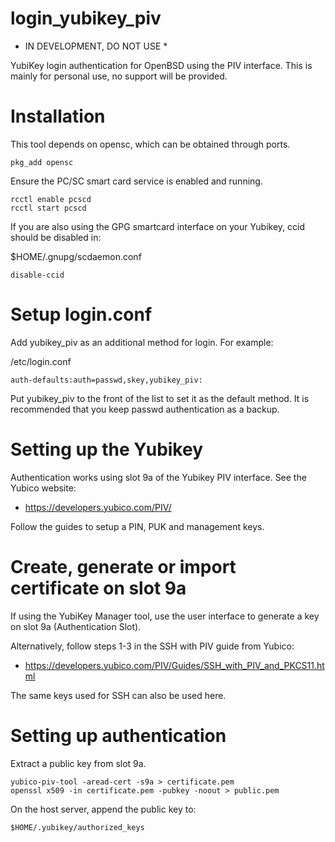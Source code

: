 # login_yubikey_piv

* IN DEVELOPMENT, DO NOT USE *

YubiKey login authentication for OpenBSD using the PIV interface.
This is mainly for personal use, no support will be provided.

# Installation

This tool depends on opensc, which can be obtained through ports.
```
pkg_add opensc
```

Ensure the PC/SC smart card service is enabled and running.

```
rcctl enable pcscd
rcctl start pcscd
```

If you are also using the GPG smartcard interface on your Yubikey, ccid
should be disabled in:

$HOME/.gnupg/scdaemon.conf
```
disable-ccid
```

# Setup login.conf

Add yubikey_piv as an additional method for login. For example:

/etc/login.conf
```
auth-defaults:auth=passwd,skey,yubikey_piv:
```

Put yubikey_piv to the front of the list to set it as the default method.
It is recommended that you keep passwd authentication as a backup.

# Setting up the Yubikey

Authentication works using slot 9a of the Yubikey PIV interface.
See the Yubico website:

 * https://developers.yubico.com/PIV/

Follow the guides to setup a PIN, PUK and management keys.

# Create, generate or import certificate on slot 9a

If using the YubiKey Manager tool, use the user interface to
generate a key on slot 9a (Authentication Slot).

Alternatively, follow steps 1-3 in the SSH with PIV guide from Yubico:

 * https://developers.yubico.com/PIV/Guides/SSH_with_PIV_and_PKCS11.html

The same keys used for SSH can also be used here.

# Setting up authentication

Extract a public key from slot 9a.

```
yubico-piv-tool -aread-cert -s9a > certificate.pem
openssl x509 -in certificate.pem -pubkey -noout > public.pem
```

On the host server, append the public key to:

```
$HOME/.yubikey/authorized_keys
```


